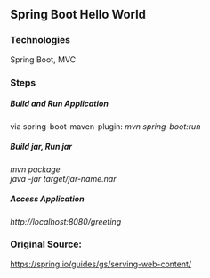 ## Spring Boot Hello World

### Technologies
Spring Boot, MVC


### Steps
##### Build and Run Application
via spring-boot-maven-plugin:
*mvn spring-boot:run*

##### Build jar, Run jar
*mvn package*  
*java -jar target/jar-name.nar*

##### Access Application
*http://localhost:8080/greeting*



### Original Source:
https://spring.io/guides/gs/serving-web-content/

